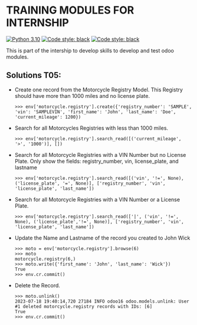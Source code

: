 # TRAINING MODULES FOR INTERNSHIP
<a href="https://www.python.org"><img alt="Python 3.10" src="https://img.shields.io/badge/python-3.10-3776AB.svg"></a>
<a href="https://github.com/psf/black"><img alt="Code style: black" src="https://img.shields.io/badge/code%20style-black-000000.svg"></a>
<a href="https://github.com/psf/black"><img alt="Code style: black" src="https://img.shields.io/badge/odoo%20tested%20Version-ODOO%2016.0-714B67.svg"></a>

This is part of the intership to develop skills to develop and test odoo modules.
## Solutions T05:
 - Create one record from the Motorcycle Registry Model. This Registry should have more than 1000 miles and no license plate.

    ```console
    >>> env['motorcycle.registry'].create({'registry_number': 'SAMPLE', 'vin': 'SAMPLEVIN', 'first_name': 'John', 'last_name': 'Doe', 'current_mileage': 1200})
    ```

- Search for all Motorcycles Registries with less than 1000 miles.
    ```console
    >>> env['motorcycle.registry'].search_read([('current_mileage', '>', '1000')], [])
    ```

- Search for all Motorcycle Registries with a VIN Number but no License Plate. Only show the fields: registry_number, vin, license_plate, and lastname
    ```console
    >>> env['motorcycle.registry'].search_read([('vin', '!=', None), ('license_plate', '=', None)], ['registry_number', 'vin', 'license_plate', 'last_name'])
    ```
- Search for all Motorcycle Registries with a VIN Number or a License Plate.
    ```console
    >>> env['motorcycle.registry'].search_read(['|', ('vin', '!=', None), ('license_plate','!=', None)], ['registry_number', 'vin', 'license_plate', 'last_name'])
    ```
- Update the Name and Lastname of the record you created to John Wick
    ```console
    >>> moto = env['motorcycle.registry'].browse(6)
    >>> moto
    motorcycle.registry(6,)
    >>> moto.write({'first_name': 'John', 'last_name': 'Wick'})
    True
    >>> env.cr.commit()
    ```
- Delete the Record.
    ```console
    >>> moto.unlink()
    2023-07-18 19:40:14,720 27184 INFO odoo16 odoo.models.unlink: User #1 deleted motorcycle.registry records with IDs: [6] 
    True
    >>> env.cr.commit()
    ```